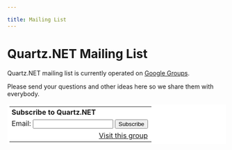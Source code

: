 ```yaml
---

title: Mailing List
---
```


# Quartz.NET Mailing List

Quartz.NET mailing list is currently operated on [Google Groups](http://groups.google.com/group/quartznet).

Please send your questions and other ideas here so we share them with everybody.

<!-- markdownlint-disable MD033 -->
<div align="center">
 <form action="http://groups.google.com/group/quartznet/boxsubscribe">
  <table border="0" style="background-color: #fff; padding: 5px;" cellspacing="0">
   <tr>
    <td style="padding-left: 5px">
     <b>Subscribe to Quartz.NET</b>
    </td>
   </tr>
    <input type="hidden" name="hl" value="en" />
    <tr>
     <td style="padding-left: 5px;">
      Email: <input type="text" name="email" />
      <input type="submit" name="sub" value="Subscribe" />
     </td>
    </tr>
   <tr>
    <td align="right">
     <a href="http://groups.google.com/group/quartznet?hl=en">Visit this group</a>
    </td>
   </tr>
  </table>
 </form>
</div>
